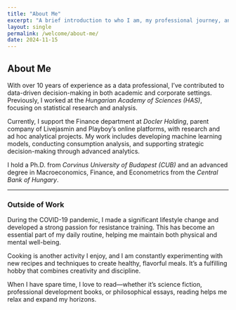 ```yaml
---
title: "About Me"
excerpt: "A brief introduction to who I am, my professional journey, and my hobbies."
layout: single
permalink: /welcome/about-me/
date: 2024-11-15
---
```


## About Me

With over 10 years of experience as a data professional, I’ve contributed to data-driven decision-making in both academic and corporate settings. Previously, I worked at the *Hungarian Academy of Sciences (HAS)*, focusing on statistical research and analysis.

Currently, I support the Finance department at *Docler Holding*, parent company of Livejasmin and Playboy’s online platforms, with research and ad hoc analytical projects. My work includes developing machine learning models, conducting consumption analysis, and supporting strategic decision-making through advanced analytics.

I hold a Ph.D. from *Corvinus University of Budapest (CUB)* and an advanced degree in Macroeconomics, Finance, and Econometrics from the *Central Bank of Hungary*.

---

### Outside of Work

During the COVID-19 pandemic, I made a significant lifestyle change and developed a strong passion for resistance training. This has become an essential part of my daily routine, helping me maintain both physical and mental well-being.

Cooking is another activity I enjoy, and I am constantly experimenting with new recipes and techniques to create healthy, flavorful meals. It’s a fulfilling hobby that combines creativity and discipline.

When I have spare time, I love to read—whether it’s science fiction, professional development books, or philosophical essays, reading helps me relax and expand my horizons.
